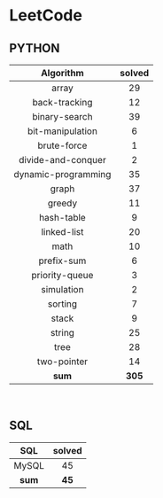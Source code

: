 # LeetCode
## PYTHON
|    Algorithm    | solved |
| :-------------: | :----: |
|array|29|
|back-tracking|12|
|binary-search|39|
|bit-manipulation|6|
|brute-force|1|
|divide-and-conquer|2|
|dynamic-programming|35|
|graph|37|
|greedy|11|
|hash-table|9|
|linked-list|20|
|math|10|
|prefix-sum|6|
|priority-queue|3|
|simulation|2|
|sorting|7|
|stack|9|
|string|25|
|tree|28|
|two-pointer|14|
| **sum** | **305**|

<br>

 ## SQL
|    SQL    | solved |
| :-------------: | :----: |
|    MySQL    |45|
| **sum** | **45**|


